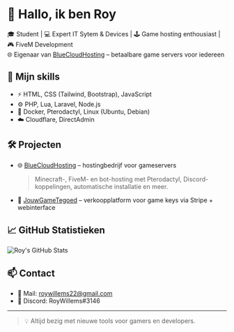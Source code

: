 # 👋 Hallo, ik ben Roy

🎓 Student | 💻 Expert IT Sytem & Devices | 🕹️ Game hosting enthousiast  | 🎮 FiveM Development <br>
🌐 Eigenaar van [BlueCloudHosting](https://bluecloudhosting.nl) – betaalbare game servers voor iedereen

## 🚀 Mijn skills
- ⚡ HTML, CSS (Tailwind, Bootstrap), JavaScript
- ⚙️ PHP, Lua, Laravel, Node.js
- 🐳 Docker, Pterodactyl, Linux (Ubuntu, Debian)
- ☁️ Cloudflare, DirectAdmin

## 🛠️ Projecten
- 🌐 [BlueCloudHosting](https://bluecloudhosting.nl) – hostingbedrijf voor gameservers  
  > Minecraft-, FiveM- en bot-hosting met Pterodactyl, Discord-koppelingen, automatische installatie en meer.

- 🔑 [JouwGameTegoed](https://jouwgametegoed.nl) – verkoopplatform voor game keys via Stripe + webinterface

## 📈 GitHub Statistieken

![Roy's GitHub Stats](https://github-readme-stats.vercel.app/api?username=roywillems137&show_icons=true&theme=algolia&locale=nl)

## 📫 Contact
- 📧 Mail: roywillems22@gmail.com
- 💬 Discord: RoyWillems#3146

---

> 💡 Altijd bezig met nieuwe tools voor gamers en developers.
